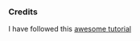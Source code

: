 ### Credits

I have followed this [awesome tutorial](https://dev.to/franamorim/tutorial-reminder-widget-with-electron-react-1hj9)
